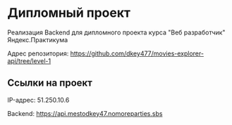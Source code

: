 

# Дипломный проект

Реализация Backend для дипломного проекта курса "Веб разработчик" Яндекс.Практикума

Адрес репозитория: https://github.com/dkey477/movies-explorer-api/tree/level-1

## Ссылки на проект

IP-адрес: 51.250.10.6

Backend: https://api.mestodkey47.nomoreparties.sbs
